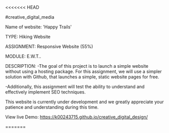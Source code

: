 <<<<<<< HEAD
<!DOCTYPE html>
<html lang="en"> 

<body>
#creative_digital_media


Name of website: 'Happy Trails'

TYPE:       Hiking Website

ASSIGNMENT: Responsive Website (55%)

MODULE:     E.W.T..





DESCRIPTION:
-The goal of this project is to launch a simple website without using a hosting package. For this assignment, we will use a simpler solution with Github, that launches a simple, static website pages for free.

-Additionally, this assignment will test the ability to understand and effectively implement SEO techniques.





This website is currently under development and we greatly appreciate your patience and understanding during this time.

View live Demo: https://k00243715.github.io/creative_digital_design/

</body>
</html>

=======
